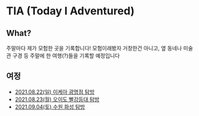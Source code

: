# TIA (Today I Adventured)
## What?
주말마다 제가 모험한 곳을 기록합니다! 모험이래봤자 거창한건 아니고, 옆 동네나 미술관 구경 등 주말에 한 여행(?)들을 기록할 예정입니다
## 여정
- [2021.08.22(일) 이케아 광명점 탐방](./이케아_광명점_탐방)
- [2021.08.23(월) 오이도 빨강등대 탐방](./오이도_빨강등대_탐방)
- [2021.09.04(토) 수원 화성 탐방](./수원_화성_탐방)
